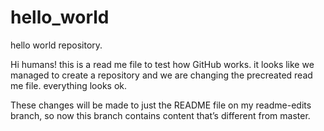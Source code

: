 # hello_world
hello world repository.

Hi humans!
this is a read me file to test how GitHub works.
it looks like we managed to create a repository
and we are changing the precreated read me file. 
everything looks ok. 



These changes will be made to just the README file on my readme-edits branch, 
so now this branch contains content that’s different from master.
